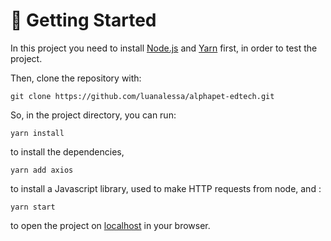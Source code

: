 # 🏁 Getting Started 

In this project you need to install [Node.js](https://nodejs.org/en/download/) and [Yarn](https://yarnpkg.com/) first, in order to test the project.

Then, clone the repository with:

```
git clone https://github.com/luanalessa/alphapet-edtech.git
```

So, in the project directory, you can run:

```
yarn install
```
to install the dependencies,

```
yarn add axios
```
to install a Javascript library, used to make HTTP requests from node, and : 
```
yarn start
```

to open the project on [localhost](http://localhost:3000) in your browser.
